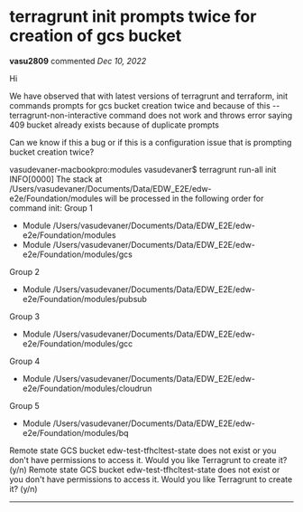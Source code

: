 # terragrunt init prompts twice for creation of gcs bucket

**vasu2809** commented *Dec 10, 2022*

Hi 

We have observed that with latest versions of terragrunt and terraform, init commands prompts for gcs bucket creation twice and because of this --terragrunt-non-interactive command does not work and throws error saying 409 bucket already exists because of duplicate prompts

Can we know if this a bug or if this is a configuration issue that is prompting bucket creation twice?

vasudevaner-macbookpro:modules vasudevaner$ terragrunt run-all init
INFO[0000] The stack at /Users/vasudevaner/Documents/Data/EDW_E2E/edw-e2e/Foundation/modules will be processed in the following order for command init:
Group 1
- Module /Users/vasudevaner/Documents/Data/EDW_E2E/edw-e2e/Foundation/modules
- Module /Users/vasudevaner/Documents/Data/EDW_E2E/edw-e2e/Foundation/modules/gcs

Group 2
- Module /Users/vasudevaner/Documents/Data/EDW_E2E/edw-e2e/Foundation/modules/pubsub

Group 3
- Module /Users/vasudevaner/Documents/Data/EDW_E2E/edw-e2e/Foundation/modules/gcc

Group 4
- Module /Users/vasudevaner/Documents/Data/EDW_E2E/edw-e2e/Foundation/modules/cloudrun

Group 5
- Module /Users/vasudevaner/Documents/Data/EDW_E2E/edw-e2e/Foundation/modules/bq
 
Remote state GCS bucket edw-test-tfhcltest-state does not exist or you don't have permissions to access it. Would you like Terragrunt to create it? (y/n) Remote state GCS bucket edw-test-tfhcltest-state does not exist or you don't have permissions to access it. Would you like Terragrunt to create it? (y/n)
<br />
***



